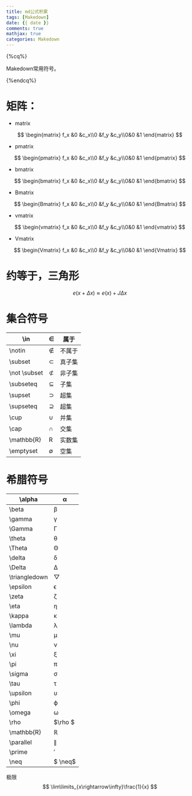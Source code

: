 ```yaml
---
title: md公式积累
tags: [Makedown]
date: {{ date }}
comments: true
mathjax: true
categories: Makedown
---
```


{%cq%}

Makedown常用符号。

{%endcq%}

<!--more-->

# 矩阵：

- matrix

$$
\begin{matrix}
f_x &0 &c_x\\0 &f_y &c_y\\0&0 &1
\end{matrix}
$$



- pmatrix

$$
\begin{pmatrix}
f_x &0 &c_x\\0 &f_y &c_y\\0&0 &1
\end{pmatrix}
$$

- bmatrix

$$
\begin{bmatrix}
f_x &0 &c_x\\0 &f_y &c_y\\0&0 &1
\end{bmatrix}
$$



- Bmatrix

$$
\begin{Bmatrix}
f_x &0 &c_x\\0 &f_y &c_y\\0&0 &1
\end{Bmatrix}
$$



- vmatrix

$$
\begin{vmatrix}
f_x &0 &c_x\\0 &f_y &c_y\\0&0 &1
\end{vmatrix}
$$



- Vmatrix

$$
\begin{Vmatrix}
f_x &0 &c_x\\0 &f_y &c_y\\0&0 &1
\end{Vmatrix}
$$

# 约等于，三角形

$$
e(x+\Delta x)\approx e(x)+J\Delta x
$$



# 集合符号

| \in          | ∈    | 属于   |
| ------------ | ---- | ------ |
| \notin       | ∉    | 不属于 |
| \subset      | ⊂    | 真子集 |
| \not \subset | ⊄    | 非子集 |
| \subseteq    | ⊆    | 子集   |
| \supset      | ⊃    | 超集   |
| \supseteq    | ⊇    | 超集   |
| \cup         | ∪    | 并集   |
| \cap         | ∩    | 交集   |
| \mathbb{R}   | R    | 实数集 |
| \emptyset    | ∅    | 空集   |

# 希腊符号

| \alpha        | α            |
| ------------- | ------------ |
| \beta         | β            |
| \gamma        | γ            |
| \Gamma        | Γ            |
| \theta        | θ            |
| \Theta        | Θ            |
| \delta        | δ            |
| \Delta        | Δ            |
| \triangledown | ▽            |
| \epsilon      | ϵ            |
| \zeta         | ζ            |
| \eta          | η            |
| \kappa        | κ            |
| \lambda       | λ            |
| \mu           | μ            |
| \nu           | ν            |
| \xi           | ξ            |
| \pi           | π            |
| \sigma        | σ            |
| \tau          | τ            |
| \upsilon      | υ            |
| \phi          | ϕ            |
| \omega        | ω            |
| \rho          | $\rho $      |
| \mathbb{R}    | $\mathbb{R}$ |
| \parallel     | $\parallel$  |
| \prime        | $\prime$     |
| \neq          | $ \neq$      |

极限
$$
\lim\limits_{x\rightarrow\infty}\frac{1}{x}
$$
